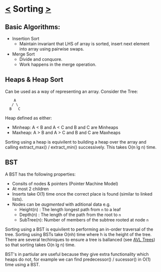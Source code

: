 [<](lect1_5.md) Sorting [>](./lect3.md)
=======================================
Basic Algorithms:
-----------------
  * Insertion Sort
    * Maintain invariant that LHS of array is sorted, insert next element into array using pairwise swaps.
  * Merge Sort 
    * Divide and conquore.
    * Work happens in the merge operation.

Heaps & Heap Sort
-----------------
Can be used as a way of representing an array. Consider the Tree:

```
    A
   / \
  B   C
```

Heap defined as either:
  * Minheap: A < B and A < C and B and C are Minheaps 
  * Maxheap: A > B and A > C and B and C are Maxheaps 

Sorting using a heap is equivilent to building a heap over the array and calling extract_max() / extract_min() successively. This takes O(n lg n) time.


BST
---
A BST has the following properties:
  * Consits of nodes & pointers (Pointer Machine Model)
  * At most 2 children
  * Inserts take O(1) time once the correct place is found (similar to linked lists).
  * Nodes can be *augmented* with aditional data e.g.
    * Height(n) : The length longest path from `n` to a leaf
    * Depth(n) : The length of the  path from the root to `n`
    * SubTree(n): Number of members of the subtree rooted at node `n`

Sorting using a BST is equivilent to performing an in-order traversal of the tree. Sorting using
BSTs take O(nh) time where h is the height of the tree. There are several techiniques to ensure a tree
is ballanced (see [AVL Trees](./lect2_5.md)) so that sorting takes O(n lg n) time.

BST's in partiular are useful because they give extra functionality which heaps do not, for example we can find predecessor() / sucessor() in O(1) time using a BST.
